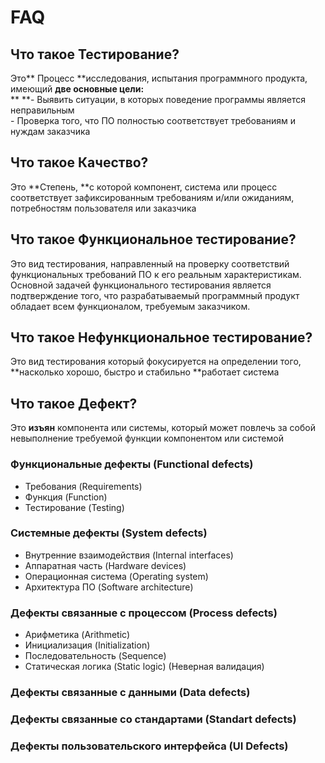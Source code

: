 # FAQ

## Что такое Тестирование?

  Это** Процесс **исследования, испытания программного продукта, имеющий **две основные цели:**\
**    **- Выявить ситуации, в которых поведение программы является неправильным\
    \- Проверка того, что ПО полностью соответствует требованиям и нуждам заказчика 

## Что такое Качество?

  Это **Степень, **с которой компонент, система или процесс соответствует зафиксированным требованиям и/или ожиданиям, потребностям пользователя или заказчика

## Что такое Функциональное тестирование?

  Это вид тестирования, направленный на проверку соответствий функциональных требований ПО к его реальным характеристикам.\
  Основной задачей функционального тестирования является подтверждение того, что разрабатываемый программный продукт обладает всем функционалом, требуемым заказчиком.

## Что такое Нефункциональное тестирование?

  Это вид тестирования который фокусируется на определении того, **насколько хорошо, быстро и стабильно **работает система

## Что такое Дефект?

  Это **изъян** компонента или системы, который может повлечь за собой невыполнение требуемой функции компонентом или системой

### Функциональные дефекты (Functional defects)

* Требования (Requirements)
* Функция (Function)
* Тестирование (Testing)

### Системные дефекты (System defects)

* Внутренние взаимодействия (Internal interfaces)
* Аппаратная часть (Hardware devices)
* Операционная система (Operating system)
* Архитектура ПО (Software architecture)

### Дефекты связанные с процессом (Process defects)

* Арифметика (Arithmetic)
* Инициализация (Initialization)
* Последовательность (Sequence)
* Статическая логика (Static logic) (Неверная валидация) 

### Дефекты связанные с данными (Data defects)

### Дефекты связанные со стандартами (Standart defects)

### Дефекты пользовательского интерфейса (UI Defects)

